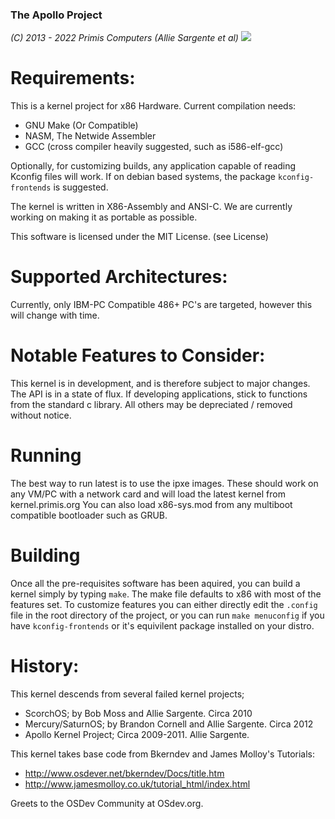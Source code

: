 ### The Apollo Project
_(C) 2013 - 2022 Primis Computers (Allie Sargente et al)_
![](https://img.shields.io/apm/l/vim-mode.svg)

Requirements:
=================================================
This is a kernel project for x86 Hardware. Current compilation needs:
* GNU Make (Or Compatible)
* NASM, The Netwide Assembler
* GCC (cross compiler heavily suggested, such as i586-elf-gcc)

Optionally, for customizing builds, any application capable of reading Kconfig
files will work. If on debian based systems, the package `kconfig-frontends` is suggested.

The kernel is written in X86-Assembly and ANSI-C. We are currently working
on making it as portable as possible.

This software is licensed under the MIT License.
(see License)

Supported Architectures:
=================================================
Currently, only IBM-PC Compatible 486+ PC's are targeted, however this
will change with time.

Notable Features to Consider:
=================================================
This kernel is in development, and is therefore subject to major changes.
The API is in a state of flux. If developing applications, stick to
functions from the standard c library. All others may be depreciated /
removed without notice.

Running
=================================================
The best way to run latest is to use the ipxe images. 
These should work on any VM/PC with a network card and
will load the latest kernel from kernel.primis.org
You can also load x86-sys.mod from any multiboot
compatible bootloader such as GRUB.

Building
=================================================
Once all the pre-requisites software has been aquired,
you can build a kernel simply by typing `make`. The make
file defaults to x86 with most of the features set.
To customize features you can either directly edit the
`.config` file in the root directory of the project, or
you can run `make menuconfig` if you have `kconfig-frontends`
or it's equivilent package installed on your distro.

History:
=================================================
This kernel descends from several failed kernel projects;
* ScorchOS; by Bob Moss and Allie Sargente. Circa 2010
* Mercury/SaturnOS; by Brandon Cornell and Allie Sargente. Circa 2012
* Apollo Kernel Project; Circa 2009-2011. Allie Sargente.

This kernel takes base code from Bkerndev and James Molloy's Tutorials:
* http://www.osdever.net/bkerndev/Docs/title.htm
* http://www.jamesmolloy.co.uk/tutorial_html/index.html

Greets to the OSDev Community at OSdev.org.

